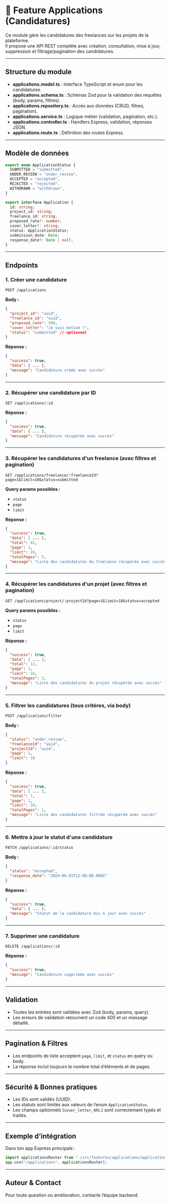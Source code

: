 # 📄 Feature Applications (Candidatures)

Ce module gère les candidatures des freelances sur les projets de la plateforme.  
Il propose une API REST complète avec création, consultation, mise à jour, suppression et filtrage/pagination des candidatures.

---

## Structure du module

- **applications.model.ts** : Interface TypeScript et enum pour les candidatures.
- **applications.schema.ts** : Schémas Zod pour la validation des requêtes (body, params, filtres).
- **applications.repository.ts** : Accès aux données (CRUD, filtres, pagination).
- **applications.service.ts** : Logique métier (validation, pagination, etc.).
- **applications.controller.ts** : Handlers Express, validation, réponses JSON.
- **applications.route.ts** : Définition des routes Express.

---

## Modèle de données

```ts
export enum ApplicationStatus {
  SUBMITTED = "submitted",
  UNDER_REVIEW = "under_review",
  ACCEPTED = "accepted",
  REJECTED = "rejected",
  WITHDRAWN = "withdrawn",
}

export interface Application {
  id: string;
  project_id: string;
  freelance_id: string;
  proposed_rate?: number;
  cover_letter?: string;
  status: ApplicationStatus;
  submission_date: Date;
  response_date?: Date | null;
}
```

---

## Endpoints

### 1. Créer une candidature

`POST /applications`

**Body :**
```json
{
  "project_id": "uuid",
  "freelance_id": "uuid",
  "proposed_rate": 500,
  "cover_letter": "Je suis motivé !",
  "status": "submitted" // optionnel
}
```

**Réponse :**
```json
{
  "success": true,
  "data": { ... },
  "message": "Candidature créée avec succès"
}
```

---

### 2. Récupérer une candidature par ID

`GET /applications/:id`

**Réponse :**
```json
{
  "success": true,
  "data": { ... },
  "message": "Candidature récupérée avec succès"
}
```

---

### 3. Récupérer les candidatures d'un freelance (avec filtres et pagination)

`GET /applications/freelance/:freelanceId?page=1&limit=10&status=submitted`

**Query params possibles :**
- `status`
- `page`
- `limit`

**Réponse :**
```json
{
  "success": true,
  "data": [ ... ],
  "total": 42,
  "page": 1,
  "limit": 10,
  "totalPages": 5,
  "message": "Liste des candidatures du freelance récupérée avec succès"
}
```

---

### 4. Récupérer les candidatures d'un projet (avec filtres et pagination)

`GET /applications/project/:projectId?page=1&limit=10&status=accepted`

**Query params possibles :**
- `status`
- `page`
- `limit`

**Réponse :**
```json
{
  "success": true,
  "data": [ ... ],
  "total": 12,
  "page": 1,
  "limit": 10,
  "totalPages": 2,
  "message": "Liste des candidatures du projet récupérée avec succès"
}
```

---

### 5. Filtrer les candidatures (tous critères, via body)

`POST /applications/filter`

**Body :**
```json
{
  "status": "under_review",
  "freelanceId": "uuid",
  "projectId": "uuid",
  "page": 1,
  "limit": 10
}
```

**Réponse :**
```json
{
  "success": true,
  "data": [ ... ],
  "total": 7,
  "page": 1,
  "limit": 10,
  "totalPages": 1,
  "message": "Liste des candidatures filtrée récupérée avec succès"
}
```

---

### 6. Mettre à jour le statut d'une candidature

`PATCH /applications/:id/status`

**Body :**
```json
{
  "status": "accepted",
  "response_date": "2024-06-01T12:00:00.000Z"
}
```

**Réponse :**
```json
{
  "success": true,
  "data": { ... },
  "message": "Statut de la candidature mis à jour avec succès"
}
```

---

### 7. Supprimer une candidature

`DELETE /applications/:id`

**Réponse :**
```json
{
  "success": true,
  "message": "Candidature supprimée avec succès"
}
```

---

## Validation

- Toutes les entrées sont validées avec Zod (body, params, query).
- Les erreurs de validation retournent un code 400 et un message détaillé.

---

## Pagination & Filtres

- Les endpoints de liste acceptent `page`, `limit`, et `status` en query ou body.
- La réponse inclut toujours le nombre total d’éléments et de pages.

---

## Sécurité & Bonnes pratiques

- Les IDs sont validés (UUID).
- Les statuts sont limités aux valeurs de l’enum `ApplicationStatus`.
- Les champs optionnels (`cover_letter`, etc.) sont correctement typés et traités.

---

## Exemple d’intégration

Dans ton app Express principale :

```ts
import applicationsRouter from "./src/features/applications/applications.route";
app.use("/applications", applicationsRouter);
```

---

## Auteur & Contact

Pour toute question ou amélioration, contacte l’équipe backend.
